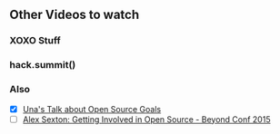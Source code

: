 ## Other Videos to watch

### XOXO Stuff

### hack.summit()

### Also
- [X] [Una's Talk about Open Source Goals](https://www.youtube.com/watch?v=xQEU0ZsvXYI)
- [ ] [Alex Sexton: Getting Involved in Open Source - Beyond Conf 2015](https://www.youtube.com/watch?v=dXXOs0toPyg)
